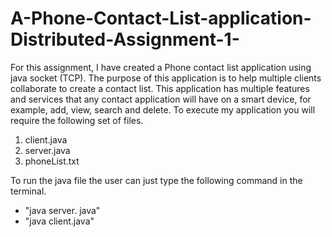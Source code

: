 # A-Phone-Contact-List-application-Distributed-Assignment-1-
For this assignment, I have created a Phone contact list application using java socket (TCP).  The purpose of this application is to help multiple clients collaborate to create a contact list.  This application has multiple features and services that any contact application will have on a smart device, for example, add, view, search and delete.
To execute my application you will require the following set of files. 


1. client.java
1. server.java
1. phoneList.txt

To run the java file the user can just type the following command in the terminal.
* "java server. java"
* "java client.java" 
